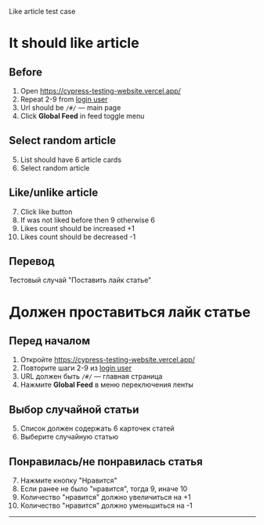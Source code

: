 Like article test case

# It should like article

## Before

1. Open https://cypress-testing-website.vercel.app/
2. Repeat 2-9 from [login user](../Sign_up/login_user.md)
3. Url should be `/#/` — main page
4. Click **Global Feed** in feed toggle menu

## Select random article

5. List should have 6 article cards
6. Select random article

## Like/unlike article

7. Click like button
8. If was not liked before then 9 otherwise 6
9. Likes count should be increased +1
10. Likes count should be decreased -1


Перевод
--------------------------------

Тестовый случай "Поставить лайк статье"

# Должен проставиться лайк статье

## Перед началом

1. Откройте https://cypress-testing-website.vercel.app/
2. Повторите шаги 2-9 из [login user](../Sign_up/login_user.md)
3. URL должен быть `/#/` — главная страница
4. Нажмите **Global Feed** в меню переключения ленты

## Выбор случайной статьи

5. Список должен содержать 6 карточек статей
6. Выберите случайную статью

## Понравилась/не понравилась статья

7. Нажмите кнопку "Нравится"
8. Если ранее не было "нравится", тогда 9, иначе 10
9. Количество "нравится" должно увеличиться на +1
10. Количество "нравится" должно уменьшиться на -1

---
